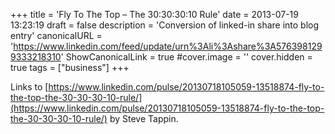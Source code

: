 +++
title = 'Fly To The Top – The 30:30:30:10 Rule'
date = 2013-07-19 13:23:19
draft = false
description = 'Conversion of linked-in share into blog entry'
canonicalURL = 'https://www.linkedin.com/feed/update/urn%3Ali%3Ashare%3A5763981299333218310'
ShowCanonicalLink = true
#cover.image = ''
cover.hidden = true
tags = ["business"]
+++

Links to [https://www.linkedin.com/pulse/20130718105059-13518874-fly-to-the-top-the-30-30-30-10-rule/](https://www.linkedin.com/pulse/20130718105059-13518874-fly-to-the-top-the-30-30-30-10-rule/)
by Steve Tappin.
